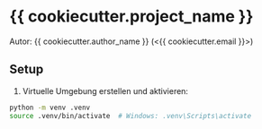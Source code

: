 # {{ cookiecutter.project_name }}

Autor: {{ cookiecutter.author_name }} (<{{ cookiecutter.email }}>)

## Setup

1. Virtuelle Umgebung erstellen und aktivieren:

```bash
python -m venv .venv
source .venv/bin/activate  # Windows: .venv\Scripts\activate